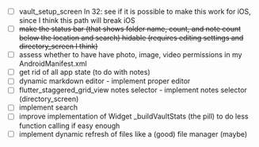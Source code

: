 - [ ] vault_setup_screen ln 32: see if it is possible to make this work for iOS, since I think this path will break iOS
- [ ] ~~make the status bar (that shows folder name, count, and note count below the location and search) hidable (requires editing settings and directory_screen I think)~~
- [ ] assess whether to have have photo, image, video permissions in my AndroidManifest.xml
- [ ] get rid of all app state (to do with notes)
- [ ] dynamic markdown editor - implement proper editor
- [ ] flutter_staggered_grid_view notes selector - implement notes selector (directory_screen)
- [ ] implement search
- [ ] improve implementation of Widget _buildVaultStats (the pill) to do less function calling if easy enough
- [ ] implement dynamic refresh of files like a (good) file manager (maybe)